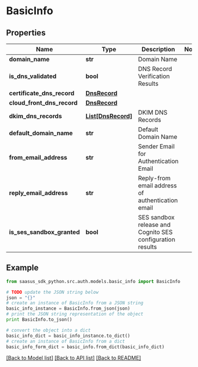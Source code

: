# BasicInfo


## Properties
Name | Type | Description | Notes
------------ | ------------- | ------------- | -------------
**domain_name** | **str** | Domain Name | 
**is_dns_validated** | **bool** | DNS Record Verification Results | 
**certificate_dns_record** | [**DnsRecord**](DnsRecord.md) |  | 
**cloud_front_dns_record** | [**DnsRecord**](DnsRecord.md) |  | 
**dkim_dns_records** | [**List[DnsRecord]**](DnsRecord.md) | DKIM DNS Records | 
**default_domain_name** | **str** | Default Domain Name | 
**from_email_address** | **str** | Sender Email for Authentication Email | 
**reply_email_address** | **str** | Reply-from email address of authentication email | 
**is_ses_sandbox_granted** | **bool** | SES sandbox release and Cognito SES configuration results | 

## Example

```python
from saasus_sdk_python.src.auth.models.basic_info import BasicInfo

# TODO update the JSON string below
json = "{}"
# create an instance of BasicInfo from a JSON string
basic_info_instance = BasicInfo.from_json(json)
# print the JSON string representation of the object
print BasicInfo.to_json()

# convert the object into a dict
basic_info_dict = basic_info_instance.to_dict()
# create an instance of BasicInfo from a dict
basic_info_form_dict = basic_info.from_dict(basic_info_dict)
```
[[Back to Model list]](../README.md#documentation-for-models) [[Back to API list]](../README.md#documentation-for-api-endpoints) [[Back to README]](../README.md)



